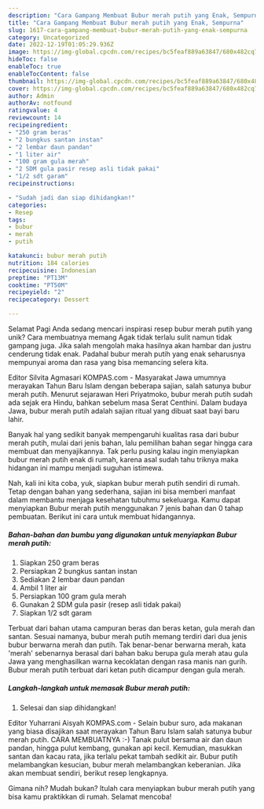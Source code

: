 ```yaml
---
description: "Cara Gampang Membuat Bubur merah putih yang Enak, Sempurna"
title: "Cara Gampang Membuat Bubur merah putih yang Enak, Sempurna"
slug: 1617-cara-gampang-membuat-bubur-merah-putih-yang-enak-sempurna
category: Uncategorized
date: 2022-12-19T01:05:29.936Z
image: https://img-global.cpcdn.com/recipes/bc5feaf889a63847/680x482cq70/bubur-merah-putih-foto-resep-utama.jpg
hideToc: false
enableToc: true
enableTocContent: false
thumbnail: https://img-global.cpcdn.com/recipes/bc5feaf889a63847/680x482cq70/bubur-merah-putih-foto-resep-utama.jpg
cover: https://img-global.cpcdn.com/recipes/bc5feaf889a63847/680x482cq70/bubur-merah-putih-foto-resep-utama.jpg
author: Admin
authorAv: notfound
ratingvalue: 4
reviewcount: 14
recipeingredient:
- "250 gram beras"
- "2 bungkus santan instan"
- "2 lembar daun pandan"
- "1 liter air"
- "100 gram gula merah"
- "2 SDM gula pasir resep asli tidak pakai"
- "1/2 sdt garam"
recipeinstructions:

- "Sudah jadi dan siap dihidangkan!"
categories:
- Resep
tags:
- bubur
- merah
- putih

katakunci: bubur merah putih 
nutrition: 184 calories
recipecuisine: Indonesian
preptime: "PT13M"
cooktime: "PT50M"
recipeyield: "2"
recipecategory: Dessert

---
```



Selamat Pagi Anda sedang mencari inspirasi resep bubur merah putih yang unik? Cara membuatnya memang Agak tidak terlalu sulit namun tidak gampang juga. Jika salah mengolah maka hasilnya akan hambar dan justru cenderung tidak enak. Padahal bubur merah putih yang enak seharusnya mempunyai aroma dan rasa yang bisa memancing selera kita.


Editor Silvita Agmasari KOMPAS.com - Masyarakat Jawa umumnya merayakan Tahun Baru Islam dengan beberapa sajian, salah satunya bubur merah putih. Menurut sejarawan Heri Priyatmoko, bubur merah putih sudah ada sejak era Hindu, bahkan sebelum masa Serat Centhini. Dalam budaya Jawa, bubur merah putih adalah sajian ritual yang dibuat saat bayi baru lahir.

Banyak hal yang sedikit banyak mempengaruhi kualitas rasa dari bubur merah putih, mulai dari jenis bahan, lalu pemilihan bahan segar hingga cara membuat dan menyajikannya. Tak perlu pusing kalau ingin menyiapkan bubur merah putih enak di rumah, karena asal sudah tahu triknya maka hidangan ini mampu menjadi suguhan istimewa.


Nah, kali ini kita coba, yuk, siapkan bubur merah putih sendiri di rumah. Tetap dengan bahan yang sederhana, sajian ini bisa memberi manfaat dalam membantu menjaga kesehatan tubuhmu sekeluarga. Kamu dapat menyiapkan Bubur merah putih menggunakan 7 jenis bahan dan 0 tahap pembuatan. Berikut ini cara untuk membuat hidangannya.

<!--inarticleads1-->

##### Bahan-bahan dan bumbu yang digunakan untuk menyiapkan Bubur merah putih:

1. Siapkan 250 gram beras
1. Persiapkan 2 bungkus santan instan
1. Sediakan 2 lembar daun pandan
1. Ambil 1 liter air
1. Persiapkan 100 gram gula merah
1. Gunakan 2 SDM gula pasir (resep asli tidak pakai)
1. Siapkan 1/2 sdt garam


Terbuat dari bahan utama campuran beras dan beras ketan, gula merah dan santan. Sesuai namanya, bubur merah putih memang terdiri dari dua jenis bubur berwarna merah dan putih. Tak benar-benar berwarna merah, kata &#39;merah&#39; sebenarnya berasal dari bahan baku berupa gula merah atau gula Jawa yang menghasilkan warna kecoklatan dengan rasa manis nan gurih. Bubur merah putih terbuat dari ketan putih dicampur dengan gula merah. 

<!--inarticleads2-->

##### Langkah-langkah untuk memasak Bubur merah putih:


1. Selesai dan siap dihidangkan!

Editor Yuharrani Aisyah KOMPAS.com - Selain bubur suro, ada makanan yang biasa disajikan saat merayakan Tahun Baru Islam salah satunya bubur merah putih. CARA MEMBUATNYA :-) Tanak pulut bersama air dan daun pandan, hingga pulut kembang, gunakan api kecil. Kemudian, masukkan santan dan kacau rata, jika terlalu pekat tambah sedikit air. Bubur putih melambangkan kesucian, bubur merah melambangkan keberanian. Jika akan membuat sendiri, berikut resep lengkapnya. 

Gimana nih? Mudah bukan? Itulah cara menyiapkan bubur merah putih yang bisa kamu praktikkan di rumah. Selamat mencoba!
